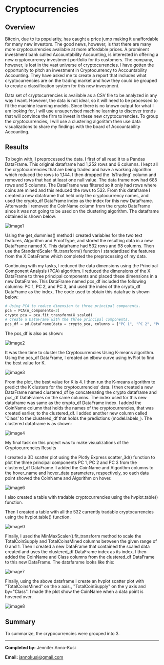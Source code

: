 # Cryptocurrencies
## Overview

Bitcoin, due to its popularity, has caught a price jump making it unaffordable for many new investors. The good news, however, is that there are many more cryptocurrencies available at more affordable prices.  A prominent investment bank called Accountability Accounting, is interested in offering a new cryptocurrency investment portfolio for its customers. The company, however, is lost in the vast universe of cryptocurrencies. I have gotten the opportunity to pitch an investment in Cryptocurrency to Accountability Accounting. They have asked me to create a report that includes what cryptocurrencies are on the trading market and how they could be grouped to create a classification system for this new investment.

Data set of cryptocurrencies is available as a CSV file to be analyzed in any way I want. However, the data is not ideal, so it will need to be processed to fit the machine learning models. Since there is no known output for what I am looking for, I will use unsupervised machine learning to discover trends that will convince the firm to invest in these new cryptocurrencies. To group the cryptocurrencies, I will use a clustering algorithm then use data visualizations to share my findings with the board of Accountability Accounting.

## Results
To begin with, I preprocessed the data. I first of all read it to a Pandas DataFrame. This original dataframe had 1,252 rows and 6 columns. I kept all the cryptocurrencies that are being traded and have a working algorithm which reduced the rows to 1,144. I then dropped the 'IsTrading' column and removed rows that had at least one null value. The data frame now had 685 rows and 5 columns. The DataFrame was filtered so it only had rows where coins are mined and this reduced the rows to 532.
From this dataframe I created a new dataframe that held only the cryptocurrency names, and used the crypto_df DataFrame index as the index for this new DataFrame. Afterwards I removed the CoinName column from the crypto DataFrame since it was not going to be used on the clustering algorithm. The dataframe obtained is shown below:

![image1](https://github.com/GerlechJen/Cryptocurrencies/blob/main/Images/image1.png)

Using  the get_dummies() method I created variables for the two text features, Algorithm and ProofType, and stored the resulting data in a new DataFrame named X. This dataframe had 532 rows and 98 columns. Then use the StandardScaler fit_transform() function I standardized the features from the X DataFrame which completed the preprocessing of my data.

Continuing with my tasks, I reduced the data dimensions using the Principal Component Analysis (PCA) algorithm. I reduced the dimensions of the X DataFrame to three principal components and placed these dimensions in a new DataFrame. This DataFrame named pcs_df included the following columns: PC 1, PC 2, and PC 3, and used the index of the crypto_df DataFrame as the index. The code used to obtain this datafrae is shown below:

``` python 
# Using PCA to reduce dimension to three principal components.
pca = PCA(n_components=3)
crypto_pca = pca.fit_transform(X_scaled)
# Create a DataFrame with the three principal components.
pcs_df = pd.DataFrame(data = crypto_pca, columns = ["PC 1", "PC 2", "PC 3"], index = crypto_df.index)
```

The pcs_df is also as shown:

![image2](https://github.com/GerlechJen/Cryptocurrencies/blob/main/Images/image2.png)

It was then time to cluster the Cryptocurrencies Using K-means algorithm.  Using the pcs_df DataFrame, I created an elbow curve using hvPlot to find the best value for K.

![image3](https://github.com/GerlechJen/Cryptocurrencies/blob/main/Images/Elbow_curve.png)



From the plot, the best value for K is 4. I then run the K-means algorithm to predict the K clusters for the cryptocurrencies’ data. I then created a new DataFrame named clustered_df by concatenating the crypto dataframe and pcs_df DataFrames on the same columns. The index used for this new dataframe was same as the crypto_df DataFrame index. I added the CoinName column that holds the names of the cryptocurrencies, that was created earlier, to the clustered_df. I added another new column called 'Class' to the clustered_df that holds the predictions (model.labels_). The clustered dataframe is as shown:

![image4](https://github.com/GerlechJen/Cryptocurrencies/blob/main/Images/clustered_df.png)


My final task on this project was to make visualizations of the Cryptocurrencies Results

I created a 3D scatter plot using the Plotly Express scatter_3d() function to plot the three principal components PC 1, PC 2 and PC 3 from the clustered_df DataFrame. I added the CoinName and Algorithm columns to the hover_name and hover_data parameters, respectively, so each data point showed the CoinName and Algorithm on hover.

![image6](https://github.com/GerlechJen/Cryptocurrencies/blob/main/Images/3d%20plot.png)

I also created a table with tradable cryptocurrencies using the hvplot.table() function.


Then I created a table with all the 532 currently tradable cryptocurrencies using the hvplot.table() function.

![image0](https://github.com/GerlechJen/Cryptocurrencies/blob/main/Images/table.png)

Finally, I used the MinMaxScaler().fit_transform method to scale the TotalCoinSupply and TotalCoinsMined columns between the given range of 0 and 1. Then I created a new DataFrame that contained the scaled data created and uses the clustered_df DataFrame index as its index. I then added the CoinName and Class columns from the clustered_df DataFrame to this new DataFrame. The datafarame looks like this: 

![image7](https://github.com/GerlechJen/Credit_Risk_Analysis/blob/main/Images/table2.png)

Finally, using the above dataframe I create an hvplot scatter plot with "TotalCoinsMined" on the x axis,, "TotalCoinSupply" on the y axis and by="Class". I made the plot show the CoinName when a data point is hovered over.

![image8](https://github.com/GerlechJen/Cryptocurrencies/blob/main/Images/scatter%20plot.png)





## Summary

To summarize, the crypocurrencies were grouped into 3. 




----

**Completed by:** Jennifer Anno-Kusi

**Email:** jannokusi@gmail.com 
